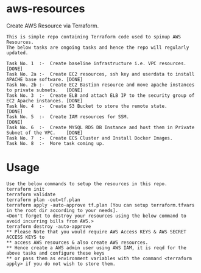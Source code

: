 # aws-resources
Create AWS Resource via Terraform.

    This is simple repo containing Terraform code used to spinup AWS Resources.
    The below tasks are ongoing tasks and hence the repo will regularly updated.
    
    Task No. 1  :-  Create baseline infrastructure i.e. VPC resources.                          [DONE]
    Task No. 2a :-  Create EC2 resources, ssh key and userdata to install APACHE base software. [DONE]
    Task No. 2b :-  Create EC2 Bastion resource and move apache instances to private subnets.   [DONE]
    Task No. 3  :-  Create ELB and attach ELB IP to the security group of EC2 Apache instances. [DONE]
    Task No. 4  :-  Create S3 Bucket to store the remote state.                                 [DONE]
    Task No. 5  :-  Create IAM resources for SSM.                                               [DONE]
    Task No. 6  :-  Create MYSQL RDS DB Instance and host them in Private Subnet of the VPC.    [DONE]
    Task No. 7  :-  Create ECS Cluster and Install Docker Images.
    Task No. 8  :-  More task coming up.
    
Usage
===================
    Use the below commands to setup the resources in this repo.
    terraform init
    terraform validate
    terraform plan -out=tf.plan
    terraform apply -auto-approve tf.plan [You can setup terraform.tfvars in the root dir according to your needs].
    <Don't forget to destroy your resources using the below command to avoid incurring bills from AWS.>
    terraform destroy -auto-approve
    ** Please Note that you would require AWS Access KEYS & AWS SECRET ACCESS KEYS to 
    ** access AWS resources & also create AWS resources. 
    ** Hence create a AWS admin user using AWS IAM, it is reqd for the above tasks and configure these keys  
    ** or pass them as environment variables with the command <terraform apply> if you do not wish to store them.
